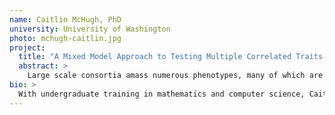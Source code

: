 ```yaml
---
name: Caitlin McHugh, PhD
university: University of Washington
photo: mchugh-caitlin.jpg
project:
  title: "A Mixed Model Approach to Testing Multiple Correlated Traits in Large Samples: An Application to the TOPMed Hematology Phenotypes"
  abstract: >
    Large scale consortia amass numerous phenotypes, many of which are correlated. Compared to testing phenotypes independently, testing correlated phenotypes for association simultaneously yields higher power and the ability to identify pleiotropy. Additionally, genetic studies with numerous participants contain population structure and relatedness. Thus, we need efficient models to test multiple, correlated phenotypes while accurately modeling sample structure. I propose to implement the multivariate mixed model in the GENESIS software and create a Seven Bridges workflow for BDC. I will display its utility by applying it to two platelet, seven red blood cell and six white blood cell TOPMed traits.
bio: >
  With undergraduate training in mathematics and computer science, Caitlin McHugh found her passion in biostatistics where mathematics and statistics are driven by questions whose answers might impact our world someday. McHugh’s PhD focused on developing statistical methods for disease association testing among samples with structure such as familial relatedness or population structure, valid for the autosomes and the X chromosome. Residing in NYC, she is currently a research scientist at the Genetic Analysis Center in the Biostatistics Department at the University of Washington, working on methods for large-scale population-based studies such as TOPMed. In her spare time, she loves to knit.
---
```

